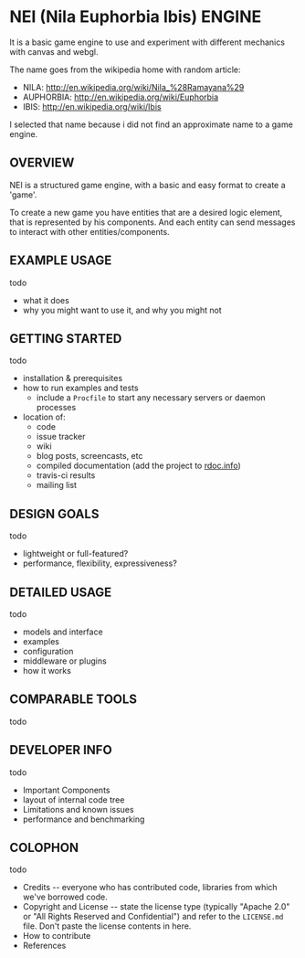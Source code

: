 
# NEI (Nila Euphorbia Ibis) ENGINE

It is a basic game engine to use and experiment with different mechanics with canvas and webgl.

The name goes from the wikipedia home with random article:

  - NILA: http://en.wikipedia.org/wiki/Nila_%28Ramayana%29
  - AUPHORBIA: http://en.wikipedia.org/wiki/Euphorbia
  - IBIS: http://en.wikipedia.org/wiki/Ibis

I selected that name because i did not find an approximate name to a game engine.

## OVERVIEW

NEI is a structured game engine, with a basic and easy format to create a 'game'.

To create a new game you have entities that are a desired logic element, that is represented by his components. And each entity can send messages to interact with other entities/components.

## EXAMPLE USAGE

todo

  - what it does
  - why you might want to use it, and why you might not

## GETTING STARTED

todo

  - installation & prerequisites
  - how to run examples and tests
    - include a `Procfile` to start any necessary servers or daemon processes
  - location of:
    - code
    - issue tracker
    - wiki
    - blog posts, screencasts, etc
    - compiled documentation (add the project to [rdoc.info](http://rdoc.info))
    - travis-ci results
    - mailing list

## DESIGN GOALS

todo

  - lightweight or full-featured?
  - performance, flexibility, expressiveness?

## DETAILED USAGE

todo

  - models and interface
  - examples
  - configuration
  - middleware or plugins
  - how it works

## COMPARABLE TOOLS

todo

## DEVELOPER INFO

todo

  - Important Components
  - layout of internal code tree
  - Limitations and known issues
  - performance and benchmarking

## COLOPHON

todo

  - Credits -- everyone who has contributed code, libraries from which we've borrowed code.
  - Copyright and License -- state the license type (typically "Apache 2.0" or "All Rights Reserved and Confidential") and refer to the `LICENSE.md` file. Don't paste the license contents in here.
  - How to contribute
  - References